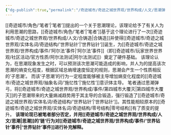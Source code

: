```yaml
---
{"dg-publish":true,"permalink":"/奇迹城市/奇迹之城世界观/世界构成/人文/思潮弹弓/","dgPassFrontmatter":true}
---
```


[[奇迹城市/角色/‘笔者’\|‘笔者’]]提出的一个关于思潮理论，该理论给予了有关人为利用思潮的思路，[[奇迹城市/角色/‘笔者’\|‘笔者’]]基于这个理论进行了一次[[奇迹城市/奇迹之城世界观/世界构成/人文/合铸造\|合铸造]]并使得[[奇迹城市/奇迹之城世界观/实体名词/奇迹结构/’世界钻针‘\|’世界钻针‘]]诞生，为[[奇迹城市/奇迹之城世界观/世界构成/事件/‘阿尔法’事件\|‘阿尔法’事件]]（即[[奇迹城市/玩家世界世界观/社区活动/官方性质/阿尔法测试\|阿尔法测试]]）奠定了硬件基础。
该理论认为，在思潮现象发生之时，可以预测该次思潮可能造成的影响，并人为的提高该次思潮的熵变化程度，根据区域总熵增速度恒定的规则，思潮会产生一个性质相反的’子思潮‘。
而该‘子思潮’的行为一定程度能够被主导增加熵变化程度的[[奇迹城市/奇迹之城世界观/抽象名词/’施忆性‘\|’施忆性‘]]意识体主导。
笔者通过思潮弹弓，将[[奇迹城市/奇迹之城世界观/世界构成/事件/第四城市大覆灭\|第四城市大覆灭]]的子思潮带来的大量熵减趋势用于其主导的合锻造，强行锻造了[[奇迹城市/奇迹之城世界观/实体名词/奇迹结构/’世界钻针‘\|’世界钻针‘]]。其性能相较原本的[[奇迹城市/奇迹之城世界观/实体名词/奇迹结构/零号结构\|零号结构]]有了质变的提升。
**该理论现已被笔者部分否定，并用[[奇迹城市/奇迹之城世界观/世界构成/人文/思潮\|思潮]]的’链‘行为对[[奇迹城市/奇迹之城世界观/世界构成/事件/‘世界钻针’事件\|‘世界钻针’事件]]进行补充解释。**